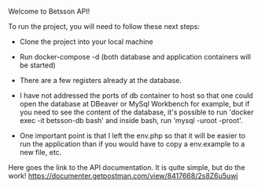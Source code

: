 Welcome to Betsson API!

To run the project, you will need to follow these next steps:
- Clone the project into your local machine
- Run docker-compose -d (both database and application containers will be started)

- There are a few registers already at the database.
- I have not addressed the ports of db container to host so that one could open the database at DBeaver or MySql Workbench for example, but if you need to see the content of the database, it's possible to run 'docker exec -it betsson-db bash' and inside bash, run 'mysql -uroot -proot'.
- One important point is that I left the env.php so that it will be easier to run the application than if you would have to copy a env.example to a new file, etc.

Here goes the link to the API documentation. It is quite simple, but do the work!
https://documenter.getpostman.com/view/8417668/2s8Z6u5uwj
